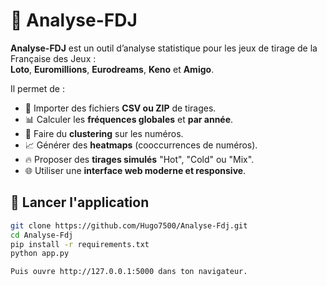 # 🎯 Analyse-FDJ

**Analyse-FDJ** est un outil d’analyse statistique pour les jeux de tirage de la Française des Jeux :  
**Loto**, **Euromillions**, **Eurodreams**, **Keno** et **Amigo**.

Il permet de :
- 📂 Importer des fichiers **CSV ou ZIP** de tirages.
- 📊 Calculer les **fréquences globales** et **par année**.
- 🧠 Faire du **clustering** sur les numéros.
- 📈 Générer des **heatmaps** (cooccurrences de numéros).
- 🔥 Proposer des **tirages simulés** "Hot", "Cold" ou "Mix".
- 🌐 Utiliser une **interface web moderne et responsive**.

## 🚀 Lancer l'application

```bash
git clone https://github.com/Hugo7500/Analyse-Fdj.git
cd Analyse-Fdj
pip install -r requirements.txt
python app.py

Puis ouvre http://127.0.0.1:5000 dans ton navigateur.

